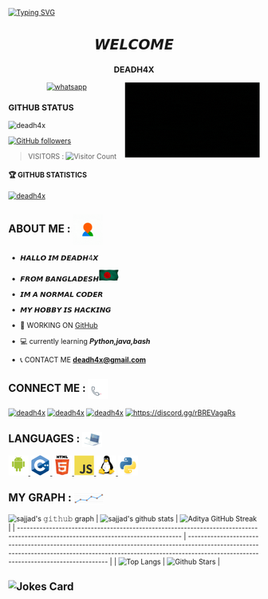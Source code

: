 [![Typing SVG](https://readme-typing-svg.herokuapp.com?font=Fuzzy+Bubbles&size=35&duration=4000&color=FF0000&width=505&height=55&lines=WELCOME+TO+MY+PROFILE+%F0%9F%9B%A1%EF%B8%8F;DEADH4X+IS+HERE)](https://git.io/typing-svg)

<h1 align="center">𝙒𝙀𝙇𝘾𝙊𝙈𝙀</h1>
<h3 align="center">DEADH4X</h3>

<p><img align="right" alt="gif" src="https://github.com/DEADH4X/DEADH4X/blob/main/20220728_223728.gif" width="270" height="150" /></p>



<p align="center"><a href="https://wa.me/message/BSNLUHMX7DGZK1"><img title="whatsapp" src="https://img.shields.io/badge/Whatsapp-black?style=for-the-badge&logo=whatsapp"></a>

<h3 align="left">GITHUB STATUS</h3>
<p align="left"> <img src="https://komarev.com/ghpvc/?username=deadh4x&label=Profile%20views&color=0e75b6&style=flat" alt="deadh4x" /> </p>

[![GitHub followers](https://img.shields.io/github/followers/deadh4x.svg?style=social&label=Follow&maxAge=2592000)](https://github.com/deadh4x?tab=followers)

>VISITORS :
![Visitor Count](https://profile-counter.glitch.me/deadh4x/count.svg)

<h4 align="left">🏆 GITHUB STATISTICS</h4>

<p align="left"> <a href="https://github.com/ryo-ma/github-profile-trophy"><img src="https://github-profile-trophy.vercel.app/?username=deadh4x" alt="deadh4x" /></a> </p>

<h2> ABOUT ME : <img align ='center' src='https://github.com/DEADH4X/DEADH4X/blob/main/20220729_215243%20(1).gif' width = '60px'></h2>


- 𝙃𝘼𝙇𝙇𝙊 𝙄𝙈 𝘿𝙀𝘼𝘿𝙃4𝙓
- 𝙁𝙍𝙊𝙈 𝘽𝘼𝙉𝙂𝙇𝘼𝘿𝙀𝙎𝙃<img src="https://github.com/DEADH4X/DEADH4X/blob/main/533000752bangladesh-flag-waving-gif-animation-8.gif" width=" 40px">
- 𝙄𝙈 𝘼 𝙉𝙊𝙍𝙈𝘼𝙇 𝘾𝙊𝘿𝙀𝙍
- 𝙈𝙔 𝙃𝙊𝘽𝘽𝙔 𝙄𝙎 𝙃𝘼𝘾𝙆𝙄𝙉𝙂
- 💼 WORKING ON [GitHub](https://github.com/DEADH4X)

- 💻 currently learning ***Python,java,bash***

- 📞 CONTACT ME **deadh4x@gmail.com**

<h2> CONNECT ME : <img align ='center' src='https://github.com/DEADH4X/DEADH4X/blob/main/contact-us1.gif' width = '40px'></h2>


<p align="left">
<a href="https://twitter.com/deadh4x" target="blank"><img align="center" src="https://raw.githubusercontent.com/rahuldkjain/github-profile-readme-generator/master/src/images/icons/Social/twitter.svg" alt="deadh4x" height="30" width="40" /></a>
<a href="https://fb.com/deadh4x" target="blank"><img align="center" src="https://raw.githubusercontent.com/rahuldkjain/github-profile-readme-generator/master/src/images/icons/Social/facebook.svg" alt="deadh4x" height="30" width="40" /></a>
<a href="https://instagram.com/deadh4x" target="blank"><img align="center" src="https://raw.githubusercontent.com/rahuldkjain/github-profile-readme-generator/master/src/images/icons/Social/instagram.svg" alt="deadh4x" height="30" width="40" /></a>
<a href="https://discord.gg/https://discord.gg/rBREVagaRs" target="blank"><img align="center" src="https://raw.githubusercontent.com/rahuldkjain/github-profile-readme-generator/master/src/images/icons/Social/discord.svg" alt="https://discord.gg/rBREVagaRs" height="30" width="40" /></a>
</p>



<h2> LANGUAGES : <img align ='center' src='https://github.com/DEADH4X/DEADH4X/blob/main/10_coding_dribbble.gif' width = '40px'></h2>


<p align="left"> <a href="https://developer.android.com" target="_blank" rel="noreferrer"> <img src="https://raw.githubusercontent.com/devicons/devicon/master/icons/android/android-original-wordmark.svg" alt="android" width="40" height="40"/> </a> <a href="https://www.w3schools.com/cpp/" target="_blank" rel="noreferrer"> <img src="https://raw.githubusercontent.com/devicons/devicon/master/icons/cplusplus/cplusplus-original.svg" alt="cplusplus" width="40" height="40"/> </a> <a href="https://www.w3.org/html/" target="_blank" rel="noreferrer"> <img src="https://raw.githubusercontent.com/devicons/devicon/master/icons/html5/html5-original-wordmark.svg" alt="html5" width="40" height="40"/> </a> <a href="https://developer.mozilla.org/en-US/docs/Web/JavaScript" target="_blank" rel="noreferrer"> <img src="https://raw.githubusercontent.com/devicons/devicon/master/icons/javascript/javascript-original.svg" alt="javascript" width="40" height="40"/> </a> <a href="https://www.linux.org/" target="_blank" rel="noreferrer"> <img src="https://raw.githubusercontent.com/devicons/devicon/master/icons/linux/linux-original.svg" alt="linux" width="40" height="40"/> </a> <a href="https://www.python.org" target="_blank" rel="noreferrer"> <img src="https://raw.githubusercontent.com/devicons/devicon/master/icons/python/python-original.svg" alt="python" width="40" height="40"/> </a> </p>


<h2> MY GRAPH : <img align ='center' src='https://github.com/DEADH4X/DEADH4X/blob/main/Comp_13.gif' width = '60px'></h2>


 ![sajjad's 𝚐𝚒𝚝𝚑𝚞𝚋 graph](https://activity-graph.herokuapp.com/graph?username=deadh4x&theme=redical&hide_border=true&area=true)
| ![sajjad's github stats](https://github-readme-stats.vercel.app/api?username=deadh4x&show_icons=true&theme=radical)             | ![Aditya GitHub Streak](https://github-readme-streak-stats.herokuapp.com/?user=deadh4x&theme=radical)                                                                                                           |
| --------------------------------------------------------------------------------------------------------------------------------- | ----------------------------------------------------------------------------------------------------------------------------------------------------------------------------------------------------------------- |
| ![Top Langs](https://github-readme-stats.vercel.app/api/top-langs/?username=deadh4x&langs_count=8&theme=radical&layout=compact) | ![Github Stars](https://github-readme-stats.vercel.app/api?username=deadh4x&show_icons=true&locale=en&count_private=true&hide_rank=true&custom_title=My%20GitHub%20Stats&disable_animations=true&theme=radical) |


![Jokes Card](https://readme-jokes.vercel.app/api?theme=radical)
-------
